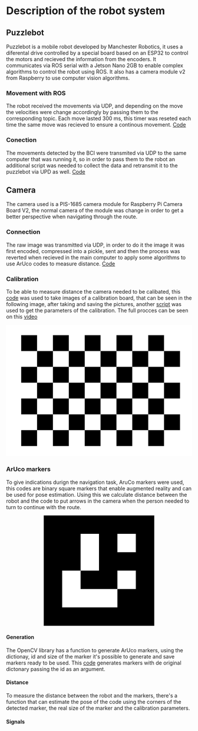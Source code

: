 # Description of the robot system

## Puzzlebot
Puzzlebot is a mobile robot developed by Manchester Robotics, it uses a diferental drive controlled by a special board based on an ESP32 to control the motors and recieved the information from the encoders. It communicates via ROS serial with a Jetson Nano 2GB to enable complex algorithms to control the robot using ROS. It also has a camera module v2 from Raspberry to use computer vision algorithms.

### Movement with ROS
The robot received the movements via UDP, and depending on the move the velocities were change accordingly by passing them to the corresponding topic. Each move lasted 300 ms, this timer was reseted each time the same move was recieved to ensure a continous movement. [Code](puzzlebot_movement.py)  

### Conection
The movements detected by the BCI were transmited via UDP to the same computer that was running it, so in order to pass them to the robot an additional script was needed to collect the data and retransmit it to the puzzlebot via UPD as well. [Code](retransmit_bci.py)  

## Camera
The camera used is a PIS-1685 camera module for Raspberry Pi Camera Board V2, the normal camera of the module was change in order to get a better perspective when navigating through the route.  

### Connection
The raw image was transmitted via UDP, in order to do it the image it was first encoded, compressed into a pickle, sent and then the process was reverted when recieved in the main computer to apply some algorithms to use ArUco codes to measure distance. [Code](puzzlebot_camera.py)

### Calibration
To be able to measure distance the camera needed to be calibated, this [code](capture_calibration_images.py) was used to take images of a calibration board, that can be seen in the following image, after taking and saving the pictures, another [script](camera_calibration.py) was used to get the parameters of the calibration. The full procces can be seen on this [video](https://www.youtube.com/watch?v=JHeNger8B2E)  
<p align="center">
  <img src="../Reference%20images/calibration_board.png"/>
</p>

### ArUco markers
To give indications durign the navigation task, AruCo markers were used, this codes are binary square markers that enable augmented reality and can be used for pose estimation. Using this we calculate distance between the robot and the code to put arrows in the camera when the person needed to turn to continue with the route.  
<p align="center">
  <img src="../Reference%20images/aruco4.png"/>
</p>

#### Generation
The OpenCV library has a function to generate ArUco markers, using the dictionay, id and size of the marker it's possible to generate and save markers ready to be used. This [code](https://github.com/bioruben/data_live_2022/blob/main/generate_aruco.py) generates markers with de original dictonary passing the id as an argument.  

#### Distance
To measure the distance between the robot and the markers, there's a function that can estimate the pose of the code using the corners of the detected marker, the real size of the marker and the calibration parameters.  

#### Signals